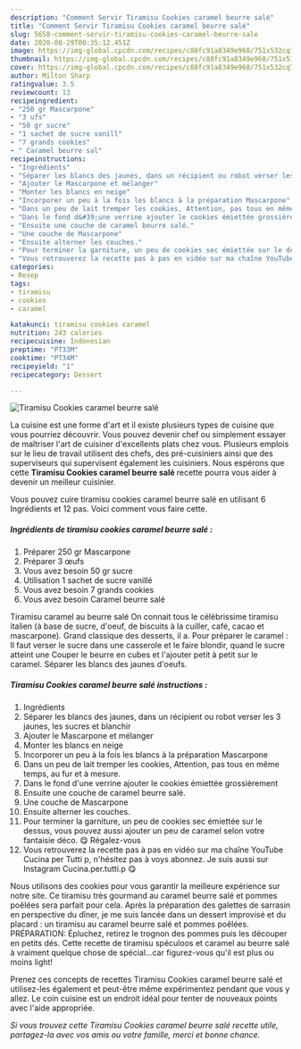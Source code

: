 ```yaml
---
description: "Comment Servir Tiramisu Cookies caramel beurre salé"
title: "Comment Servir Tiramisu Cookies caramel beurre salé"
slug: 5658-comment-servir-tiramisu-cookies-caramel-beurre-sale
date: 2020-08-29T00:35:12.451Z
image: https://img-global.cpcdn.com/recipes/c88fc91a8349e968/751x532cq70/tiramisu-cookies-caramel-beurre-sale-photo-principale-de-la-recette.jpg
thumbnail: https://img-global.cpcdn.com/recipes/c88fc91a8349e968/751x532cq70/tiramisu-cookies-caramel-beurre-sale-photo-principale-de-la-recette.jpg
cover: https://img-global.cpcdn.com/recipes/c88fc91a8349e968/751x532cq70/tiramisu-cookies-caramel-beurre-sale-photo-principale-de-la-recette.jpg
author: Milton Sharp
ratingvalue: 3.5
reviewcount: 13
recipeingredient:
- "250 gr Mascarpone"
- "3 ufs"
- "50 gr sucre"
- "1 sachet de sucre vanill"
- "7 grands cookies"
- " Caramel beurre sal"
recipeinstructions:
- "Ingrédients"
- "Séparer les blancs des jaunes, dans un récipient ou robot verser les 3 jaunes, les sucres et blanchir"
- "Ajouter le Mascarpone et mélanger"
- "Monter les blancs en neige"
- "Incorporer un peu à la fois les blancs à la préparation Mascarpone"
- "Dans un peu de lait tremper les cookies, Attention, pas tous en même temps, au fur et à mesure."
- "Dans le fond d&#39;une verrine ajouter le cookies émiettée grossièrement"
- "Ensuite une couche de caramel beurre salé."
- "Une couche de Mascarpone"
- "Ensuite alterner les couches."
- "Pour terminer la garniture, un peu de cookies sec émiettée sur le dessus, vous pouvez aussi ajouter un peu de caramel selon votre fantaisie déco. 😋 Régalez-vous"
- "Vous retrouverez la recette pas à pas en vidéo sur ma chaîne YouTube Cucina per Tutti p, n&#39;hésitez pas à voys abonnez. Je suis aussi sur Instagram Cucina.per.tutti.p 😋"
categories:
- Resep
tags:
- tiramisu
- cookies
- caramel

katakunci: tiramisu cookies caramel 
nutrition: 243 calories
recipecuisine: Indonesian
preptime: "PT33M"
cooktime: "PT34M"
recipeyield: "1"
recipecategory: Dessert

---
```



![Tiramisu Cookies caramel beurre salé](https://img-global.cpcdn.com/recipes/c88fc91a8349e968/751x532cq70/tiramisu-cookies-caramel-beurre-sale-photo-principale-de-la-recette.jpg)

La cuisine est une forme d'art et il existe plusieurs types de cuisine que vous pourriez découvrir. Vous pouvez devenir chef ou simplement essayer de maîtriser l'art de cuisiner d'excellents plats chez vous. Plusieurs emplois sur le lieu de travail utilisent des chefs, des pré-cuisiniers ainsi que des superviseurs qui supervisent également les cuisiniers. Nous espérons que cette <strong> Tiramisu Cookies caramel beurre salé </strong> recette pourra vous aider à devenir un meilleur cuisinier.

<!--inarticleads1-->

Vous pouvez cuire tiramisu cookies caramel beurre salé en utilisant 6 Ingrédients et 12 pas. Voici comment vous faire cette.

##### Ingrédients de tiramisu cookies caramel beurre salé :

1. Préparer 250 gr Mascarpone
1. Préparer 3 œufs
1. Vous avez besoin 50 gr sucre
1. Utilisation 1 sachet de sucre vanillé
1. Vous avez besoin 7 grands cookies
1. Vous avez besoin  Caramel beurre salé


Tiramisu caramel au beurre salé On connait tous le célèbrissime tiramisu italien (à base de sucre, d&#39;oeuf, de biscuits à la cuiller, café, cacao et mascarpone). Grand classique des desserts, il a. Pour préparer le caramel : Il faut verser le sucre dans une casserole et le faire blondir, quand le sucre atteint une Couper le beurre en cubes et l&#39;ajouter petit à petit sur le caramel. Séparer les blancs des jaunes d&#39;oeufs. 

<!--inarticleads2-->

##### Tiramisu Cookies caramel beurre salé instructions :

1. Ingrédients
1. Séparer les blancs des jaunes, dans un récipient ou robot verser les 3 jaunes, les sucres et blanchir
1. Ajouter le Mascarpone et mélanger
1. Monter les blancs en neige
1. Incorporer un peu à la fois les blancs à la préparation Mascarpone
1. Dans un peu de lait tremper les cookies, Attention, pas tous en même temps, au fur et à mesure.
1. Dans le fond d&#39;une verrine ajouter le cookies émiettée grossièrement
1. Ensuite une couche de caramel beurre salé.
1. Une couche de Mascarpone
1. Ensuite alterner les couches.
1. Pour terminer la garniture, un peu de cookies sec émiettée sur le dessus, vous pouvez aussi ajouter un peu de caramel selon votre fantaisie déco. 😋 Régalez-vous
1. Vous retrouverez la recette pas à pas en vidéo sur ma chaîne YouTube Cucina per Tutti p, n&#39;hésitez pas à voys abonnez. Je suis aussi sur Instagram Cucina.per.tutti.p 😋


Nous utilisons des cookies pour vous garantir la meilleure expérience sur notre site. Ce tiramisu très gourmand au caramel beurre salé et pommes poêlées sera parfait pour cela. Après la préparation des galettes de sarrasin en perspective du dîner, je me suis lancée dans un dessert improvisé et du placard : un tiramisu au caramel beurre salé et pommes poêlées. PRÉPARATION: Épluchez, retirez le trognon des pommes puis les découper en petits dés. Cette recette de tiramisu spéculoos et caramel au beurre salé à vraiment quelque chose de spécial…car figurez-vous qu&#39;il est plus ou moins light! 

<!--inarticleads1-->

<p>
Prenez ces concepts de recettes Tiramisu Cookies caramel beurre salé et utilisez-les également et peut-être même expérimentez pendant que vous y allez. Le coin cuisine est un endroit idéal pour tenter de nouveaux points avec l'aide appropriée.
</p>

<p>
<i>Si vous trouvez cette Tiramisu Cookies caramel beurre salé recette utile, partagez-la avec vos amis ou votre famille, merci et bonne chance.</i>
</p>
